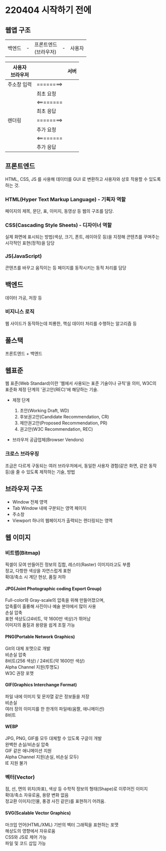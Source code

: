 # 220404 시작하기 전에

## 웹앱 구조

||||||
|---|---|---|---|---|
|백엔드|-|프론트엔드<br/>(브라우저)|-|사용자|

|사용자<br/>브라우저||서버|
|---|---|---|
|주소창 입력|========>||
||최초 요청|
||\<========|
||최초 응답|
|렌더링|========>||
||추가 요청
||\<========|
||추가 응답|

## 프론트엔드
HTML, CSS, JS 를 사용해 데이터를 GUI 로 변환하고 사용자와 상호 작용할 수 있도록 하는 것.

### HTML(Hyper Text Markup Language) - 기획자 역할
페이지의 제목, 문단, 표, 이미지, 동영상 등 웹의 구조를 담당.

### CSS(Cascading Style Sheets) - 디자이너 역할
실제 화면에 표시되는 방법(색상, 크기, 폰트, 레이아웃 등)을 지정해 콘텐츠를 꾸며주는 시각적인 표현(정적)을 담당

### JS(JavaScript)
콘텐츠를 바꾸고 움직이는 등 페이지를 동작시키는 동적 처리를 담당

## 백엔드
데이터 가공, 저장 등

### 비지니스 로직
웹 사이드가 동작하는데 피룡한, 핵심 데이터 처리를 수행하는 알고리즘 등

##  풀스택
프론트엔드 + 백엔드

## 웹표준
웹 표준(Web Standard)이란 '웹에서 사용되는 표준 기술이나 규칙'을 의미,
W3C의 표준화 제정 단계의 '권고안(REC)'에 해당하는 기술.

- 제정 단계
  1. 초안(Working Draft, WD)
  2. 후보권고안(Candidate Recommendation, CR)
  3. 제안권고안(Proposed Recommendation, PR)
  4. 권고안(W3C Recommendation, REC)

- 브라우저 공급업체(Browser Vendors)

### 크로스 브라우징
조금은 다르게 구동되는 여러 브라우저에서, 동일한 사용자 경험(같은 화면, 같은 동작 등)을 줄 수 있도록 제작하는 기술, 방법

## 브라우저 구조
- Window
  전체 영역
- Tab
  Window 내에 구분되는 영역 페이지
- 주소창
- Viewport
  하나의 웹페이지가 출력되는 렌더링되는 영역

## 웹 이미지
### 비트맵(Bitmap)
픽셀이 모여 만들어진 정보의 집합, 레스터(Raster) 이미지라고도 부름  
정교, 다항한 색상을 자연스럽게 표현  
확대/축소 시 계단 현상, 품질 저하  

#### JPG(Joint Photographic coding Export Group)
Full-color와 Gray-scale의 압축을 위해 만들어졌으며,  
압축률이 훌륭해 사진이나 예술 분야에서 많이 사용  
손실 압축  
표현 색상도(24비트, 약 1600만 색상)가 뛰어남  
이미지의 품질과 용량을 쉽게 조절 가능  

#### PNG(Portable Network Graphics)
Git의 대체 포맷으로 개발  
비손실 압축  
8비트(256 색상) / 24비트(약 1600만 색상)  
Alpha Channel 지원(투명도)  
W3C 권장 포맷  

#### GIF(Graphics Interchange Format)
파일 내에 이미지 및 문자열 같은 정보들을 저장  
비손실  
여러 장의 이미지를 한 한개의 파일에(움짤, 애니메이션)  
8비트  

#### WEBP
JPG, PNG, GIF를 모두 대체할 수 있도록 구글이 개발  
완벽한 손실/비손실 압축  
GIF 같은 애니메이션 지원  
Alpha Channel 지원(손실, 비손실 모두)  
IE 지원 불가  

### 벡터(Vector)
점, 선, 면의 위치(좌표), 색상 등 수학적 정보의 형태(Shape)로 이루어진 이미지  
확대/축소 자유로움, 용량 변화 없음  
정교환 이미지(인물, 풍경 사진 같은)를 표현하기 어려움.  

#### SVG(Scalable Vector Graphics)
마크업 언어(HTML/XML) 기반의 벡터 그래픽을 표현하는 포맷  
해상도의 영향에서 자유로움  
CSS와 JS로 제어 가능  
파일 및 코드 삽입 가능  